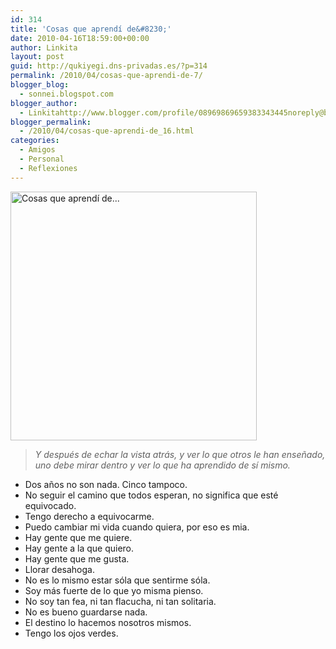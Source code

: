 ```yaml
---
id: 314
title: 'Cosas que aprendí de&#8230;'
date: 2010-04-16T18:59:00+00:00
author: Linkita
layout: post
guid: http://qukiyegi.dns-privadas.es/?p=314
permalink: /2010/04/cosas-que-aprendi-de-7/
blogger_blog:
  - sonnei.blogspot.com
blogger_author:
  - Linkitahttp://www.blogger.com/profile/08969869659383343445noreply@blogger.com
blogger_permalink:
  - /2010/04/cosas-que-aprendi-de_16.html
categories:
  - Amigos
  - Personal
  - Reflexiones
---
```

[<img src="http://farm3.static.flickr.com/2128/4511780834_4fd285c712_o.png" width="394" height="398" alt="Cosas que aprendí de..." />](http://www.flickr.com/photos/linkita/4511780834/ "Cosas que aprendí de... by Linkita, on Flickr") 

<div>
  <blockquote>
    <i>Y después de echar la vista atrás, y ver lo que otros le han enseñado, uno debe mirar dentro y ver lo que ha aprendido de sí mismo.</i></p>
  </blockquote>
</div>

<div>
  <ul>
    <li>
      Dos años no son nada. Cinco tampoco.
    </li>
    <li>
      No seguir el camino que todos esperan, no significa que esté equivocado.
    </li>
    <li>
      Tengo derecho a equivocarme.
    </li>
    <li>
      Puedo cambiar mi vida cuando quiera, por eso es mia.
    </li>
    <li>
      Hay gente que me quiere.
    </li>
    <li>
      Hay gente a la que quiero.
    </li>
    <li>
      Hay gente que me gusta.
    </li>
    <li>
      Llorar desahoga.
    </li>
    <li>
      No es lo mismo estar sóla que sentirme sóla.
    </li>
    <li>
      Soy más fuerte de lo que yo misma pienso.
    </li>
    <li>
      No soy tan fea, ni tan flacucha, ni tan solitaria.
    </li>
    <li>
      No es bueno guardarse nada.
    </li>
    <li>
      El destino lo hacemos nosotros mismos.
    </li>
    <li>
      Tengo los ojos verdes.
    </li>
  </ul>
</div>